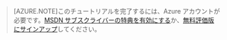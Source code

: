 
> [AZURE.NOTE]このチュートリアルを完了するには、Azure アカウントが必要です。<a href="/pricing/member-offers/msdn-benefits-details/" target="_blank">MSDN サブスクライバーの特典を有効にする</a>か、<a href="/pricing/free-trial/" target="_blank">無料評価版にサインアップ</a>してください。

<!--HONumber=54-->